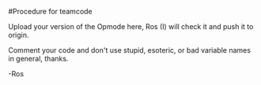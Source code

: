 #Procedure for teamcode

Upload your version of the Opmode here, Ros (I) will check it and push it to origin. 

Comment your code and don't use stupid, esoteric, or bad variable names in general, thanks. 

-Ros
